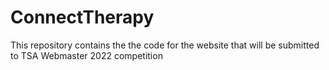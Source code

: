 # ConnectTherapy
This repository contains the the code for the website that will be submitted to TSA Webmaster 2022 competition 
